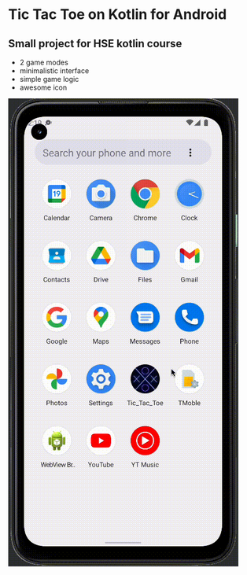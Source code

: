 # Tic Tac Toe on Kotlin for Android
## Small project for HSE kotlin course 
* 2 game modes
* minimalistic interface
* simple game logic
* awesome icon

![sample](https://github.com/alpotekhin/Tic-Tac-Toe-android/blob/master/sample.gif)
